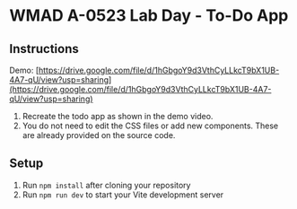 # WMAD A-0523 Lab Day - To-Do App

## Instructions

Demo: [https://drive.google.com/file/d/1hGbgoY9d3VthCyLLkcT9bX1UB-4A7-qU/view?usp=sharing](https://drive.google.com/file/d/1hGbgoY9d3VthCyLLkcT9bX1UB-4A7-qU/view?usp=sharing)

1. Recreate the todo app as shown in the demo video.
2. You do not need to edit the CSS files or add new components. These are already provided on the source code.

## Setup

1. Run `npm install` after cloning your repository
2. Run `npm run dev` to start your Vite development server
